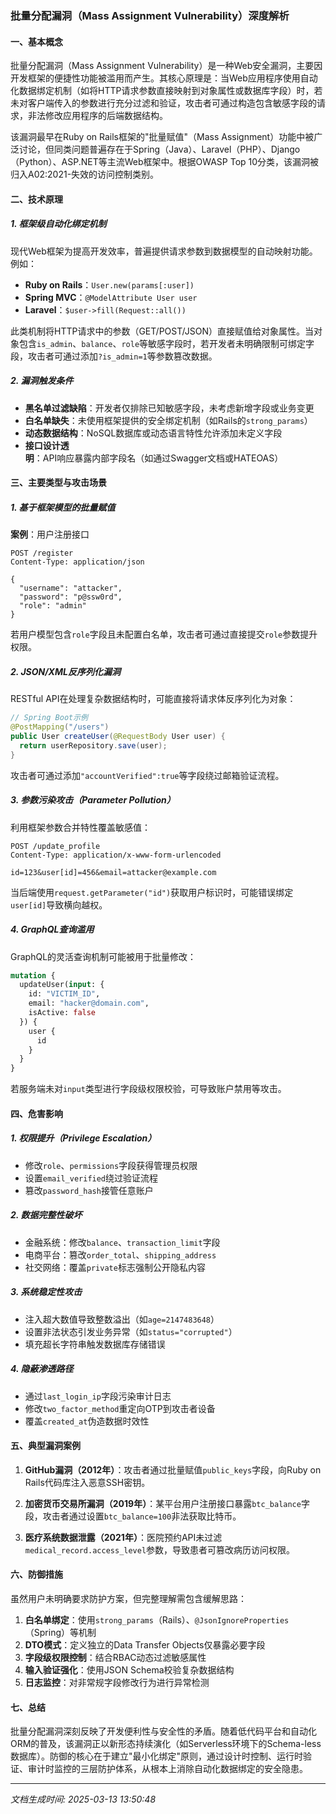 

### 批量分配漏洞（Mass Assignment Vulnerability）深度解析

#### 一、基本概念
批量分配漏洞（Mass Assignment Vulnerability）是一种Web安全漏洞，主要因开发框架的便捷性功能被滥用而产生。其核心原理是：当Web应用程序使用自动化数据绑定机制（如将HTTP请求参数直接映射到对象属性或数据库字段）时，若未对客户端传入的参数进行充分过滤和验证，攻击者可通过构造包含敏感字段的请求，非法修改应用程序的后端数据结构。

该漏洞最早在Ruby on Rails框架的"批量赋值"（Mass Assignment）功能中被广泛讨论，但同类问题普遍存在于Spring（Java）、Laravel（PHP）、Django（Python）、ASP.NET等主流Web框架中。根据OWASP Top 10分类，该漏洞被归入A02:2021-失效的访问控制类别。

#### 二、技术原理

##### 1. 框架级自动化绑定机制
现代Web框架为提高开发效率，普遍提供请求参数到数据模型的自动映射功能。例如：
- **Ruby on Rails**：`User.new(params[:user])`
- **Spring MVC**：`@ModelAttribute User user`
- **Laravel**：`$user->fill(Request::all())`

此类机制将HTTP请求中的参数（GET/POST/JSON）直接赋值给对象属性。当对象包含`is_admin`、`balance`、`role`等敏感字段时，若开发者未明确限制可绑定字段，攻击者可通过添加`?is_admin=1`等参数篡改数据。

##### 2. 漏洞触发条件
- **黑名单过滤缺陷**：开发者仅排除已知敏感字段，未考虑新增字段或业务变更
- **白名单缺失**：未使用框架提供的安全绑定机制（如Rails的`strong_params`）
- **动态数据结构**：NoSQL数据库或动态语言特性允许添加未定义字段
- **接口设计透明**：API响应暴露内部字段名（如通过Swagger文档或HATEOAS）

#### 三、主要类型与攻击场景

##### 1. 基于框架模型的批量赋值
**案例**：用户注册接口
```http
POST /register
Content-Type: application/json

{
  "username": "attacker",
  "password": "p@ssw0rd",
  "role": "admin"
}
```
若用户模型包含`role`字段且未配置白名单，攻击者可通过直接提交`role`参数提升权限。

##### 2. JSON/XML反序列化漏洞
RESTful API在处理复杂数据结构时，可能直接将请求体反序列化为对象：
```java
// Spring Boot示例
@PostMapping("/users")
public User createUser(@RequestBody User user) {
  return userRepository.save(user);
}
```
攻击者可通过添加`"accountVerified":true`等字段绕过邮箱验证流程。

##### 3. 参数污染攻击（Parameter Pollution）
利用框架参数合并特性覆盖敏感值：
```http
POST /update_profile
Content-Type: application/x-www-form-urlencoded

id=123&user[id]=456&email=attacker@example.com
```
当后端使用`request.getParameter("id")`获取用户标识时，可能错误绑定`user[id]`导致横向越权。

##### 4. GraphQL查询滥用
GraphQL的灵活查询机制可能被用于批量修改：
```graphql
mutation {
  updateUser(input: {
    id: "VICTIM_ID", 
    email: "hacker@domain.com",
    isActive: false
  }) {
    user {
      id
    }
  }
}
```
若服务端未对`input`类型进行字段级权限校验，可导致账户禁用等攻击。

#### 四、危害影响

##### 1. 权限提升（Privilege Escalation）
- 修改`role`、`permissions`字段获得管理员权限
- 设置`email_verified`绕过验证流程
- 篡改`password_hash`接管任意账户

##### 2. 数据完整性破坏
- 金融系统：修改`balance`、`transaction_limit`字段
- 电商平台：篡改`order_total`、`shipping_address`
- 社交网络：覆盖`private`标志强制公开隐私内容

##### 3. 系统稳定性攻击
- 注入超大数值导致整数溢出（如`age=2147483648`）
- 设置非法状态引发业务异常（如`status="corrupted"`）
- 填充超长字符串触发数据库存储错误

##### 4. 隐蔽渗透路径
- 通过`last_login_ip`字段污染审计日志
- 修改`two_factor_method`重定向OTP到攻击者设备
- 覆盖`created_at`伪造数据时效性

#### 五、典型漏洞案例

1. **GitHub漏洞（2012年）**：攻击者通过批量赋值`public_keys`字段，向Ruby on Rails代码库注入恶意SSH密钥。

2. **加密货币交易所漏洞（2019年）**：某平台用户注册接口暴露`btc_balance`字段，攻击者通过设置`btc_balance=100`非法获取比特币。

3. **医疗系统数据泄露（2021年）**：医院预约API未过滤`medical_record.access_level`参数，导致患者可篡改病历访问权限。

#### 六、防御措施

虽然用户未明确要求防护方案，但完整理解需包含缓解思路：
1. **白名单绑定**：使用`strong_params`（Rails）、`@JsonIgnoreProperties`（Spring）等机制
2. **DTO模式**：定义独立的Data Transfer Objects仅暴露必要字段
3. **字段级权限控制**：结合RBAC动态过滤敏感属性
4. **输入验证强化**：使用JSON Schema校验复杂数据结构
5. **日志监控**：对非常规字段修改行为进行异常检测

#### 七、总结
批量分配漏洞深刻反映了开发便利性与安全性的矛盾。随着低代码平台和自动化ORM的普及，该漏洞正以新形态持续演化（如Serverless环境下的Schema-less数据库）。防御的核心在于建立"最小化绑定"原则，通过设计时控制、运行时验证、审计时监控的三层防护体系，从根本上消除自动化数据绑定的安全隐患。

---

*文档生成时间: 2025-03-13 13:50:48*












